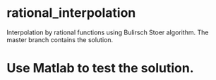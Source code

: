 # rational_interpolation
Interpolation by rational functions using Bulirsch Stoer algorithm.
The master branch contains the solution.
# Use Matlab to test the solution.
